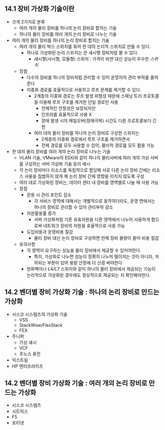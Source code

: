 ## 14.1 장비 가상화 기술이란

- 크게 2가지로 분류
  - 여러 개의 물리 장비를 하나의 논리 장비로 합치는 기술
  - 하나의 물리 장비를 여러 개의 논리 장비로 나누는 기술
- 여러 개의 물리 장비를 하나의 논리 장비로 합치는 기술
  - 여러 개의 물리 박스 스위치를 묶어 한 대의 논리적 스위치로 만들 수 있다.
    - 하나로 가상화된 논리 스위치는 큰 섀시형 장비처럼 볼 수 있다.
      - 섀시형(샤시형, 모듈형) 스위치 : 가격이 비싼 대신 성능이 우수한 *스위치*
  - 장점
    - 다수의 장비를 하나의 장비처럼 관리할 수 있어 운영자의 관리 부하를 줄여준다
    - 이중화 경로를 효율적으로 사용하고 루프 문제를 제거할 수 있다.
      - 2계층의 이중화 경로는 루프 발생 위험성 때문에 스패닝 트리 프로토콜을 이용해 루프 구조를 제거한 단일 경로만 사용
        - 전체적인 안정성은 보장되지만
        - 인프라를 효율적으로 사용 X
        - 장애 발생 시의 페일오버(장애극복) 시간도 다른 프로토콜보다 긴 편
      - 여러 대의 물리 장비를 하나의 논리 장비로 구성한 스위치는 
        - 2계층의 이중화 경로에서 루프 구조를 제거하면서
        - 전체 경로를 모두 사용할 수 있어, 물리적 경로를 모두 활용 가능
- 한 대의 물리 장비를 여러 개의 논리 장비로 나누는 기술
  - VLAN 기술, VMware의 ESXi와 같이 하나의 물리서버에 여러 개의 가상 서버를 구성하는 서버 가상화 기술 등이 예시
  - 각 논리 장비마다 리소스를 독립적으로 할당해 서로 다른 논리 장비 간에는 리소스 사용을 침범하지 않게 해 논리 장비 간에 영향을 미치지 않도록 구성
  - 여러 대로 가상화된 장비는, 데이터 센터 내 장비를 영역별로 나눌 때 사용 가능
  - 장점
    - 운용 시 관리 포인트 감소
      - 각 서비스 영역에 대해서는 개별적으로 동작하더라도, 운영 면에서는 하나의 장비로 관리할 수 있어 관리부하 감소
    - 자원활용률 증가
      - 서버 가상화처럼 기존 유휴자원을 다른 영역에서 나누어 사용하게 함으로써 네트워크 장비의 자원을 효율적으로 사용 가능
    - 도입비용과 운영비용 절감
      - 물리 장비 대신 논리 장비로 구성하면 전체 장비 물량이 줄어 비용 절감
  - 유의사항
    - 각 영역이 요구하는 성능을 물리 장비에서 제공할 수 있어야한다.
      - 특히, 가상화로 나누면 성능이 정확히 나누어 떨이지는 것이 아니라, 저하되는 부분이 있어 용량 산정에 더 신경 써야한다
    - 방화벽이나 L4/L7 스위치와 같이 하나의 물리 장비에서 제공되는 기능이 논리적으로 가상화된 경우에도 정상적으로 제공되는 지 확인해야한다.

## 14.2 벤더별 장비 가상화 기술 : 하나의 논리 장비로 만드는 가상화

- 시스코 시스템즈의 가상화 기술
  - VSS
  - StackWise/FlexStack
  - FEX
- 주니퍼
  - 가상 섀시
  - VCF
  - 주노스 퓨전
- 익스트림
- HP 엔터프라이즈

## 14.2 벤더별 장비 가상화 기술 : 여러 개의 논리 장비로 만드는 가상화

- 시스코 시스템즈
- 시트릭스
- F5
- 포티넷